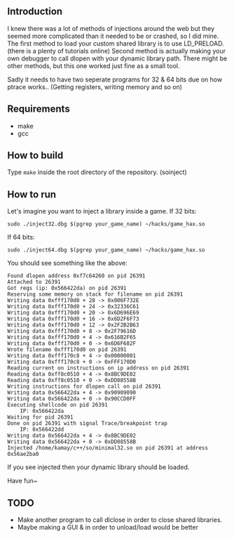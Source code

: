 ## Introduction
I knew there was a lot of methods of injections around the web but they seemed more complicated than it needed to be or crashed, so I did mine.
The first method to load your custom shared library is to use LD_PRELOAD. (there is a plenty of tutorials online)
Second method is actually making your own debugger to call dlopen with your dynamic library path.
There might be other methods, but this one worked just fine as a small tool.

Sadly it needs to have two seperate programs for 32 & 64 bits due on how ptrace works.. (Getting registers, writing memory and so on)

## Requirements
- make
- gcc

## How to build
Type ```make``` inside the root directory of the repository. (soinject)

## How to run
Let's imagine you want to inject a library inside a game.
If 32 bits:

`sudo ./inject32.dbg $(pgrep your_game_name) ~/hacks/game_hax.so`

If 64 bits:

`sudo ./inject64.dbg $(pgrep your_game_name) ~/hacks/game_hax.so`

You should see something like the above:
```
Found dlopen address 0xf7c64260 on pid 26391
Attached to 26391
Got regs (ip: 0x566422da) on pid 26391
Reserving some memory on stack for filename on pid 26391
Writing data 0xfff170d0 + 28 -> 0x006F732E
Writing data 0xfff170d0 + 24 -> 0x32336C61
Writing data 0xfff170d0 + 20 -> 0x6D696E69
Writing data 0xfff170d0 + 16 -> 0x6D2F6F73
Writing data 0xfff170d0 + 12 -> 0x2F2B2B63
Writing data 0xfff170d0 + 8 -> 0x2F79616D
Writing data 0xfff170d0 + 4 -> 0x616B2F65
Writing data 0xfff170d0 + 0 -> 0x6D6F682F
Wrote filename 0xfff170d0 on pid 26391
Writing data 0xfff170c8 + 4 -> 0x00000001
Writing data 0xfff170c8 + 0 -> 0xFFF170D0
Reading current on instructions on ip address on pid 26391
Reading data 0xff8c0510 + 4 -> 0x8BC9DE02
Reading data 0xff8c0510 + 0 -> 0xDD08558B
Writing instructions for dlopen call on pid 26391
Writing data 0x566422da + 4 -> 0x90909090
Writing data 0x566422da + 0 -> 0x90CCD0FF
Executing shellcode on pid 26391
    IP: 0x566422da
Waiting for pid 26391
Done on pid 26391 with signal Trace/breakpoint trap
    IP: 0x566422dd
Writing data 0x566422da + 4 -> 0x8BC9DE02
Writing data 0x566422da + 0 -> 0xDD08558B
Injected /home/kamay/c++/so/minimal32.so on pid 26391 at address 0x56ae2ba0
```

If you see injected then your dynamic library should be loaded.

Have fun~


## TODO
- Make another program to call dlclose in order to close shared libraries.
- Maybe making a GUI & in order to unload/load would be better
